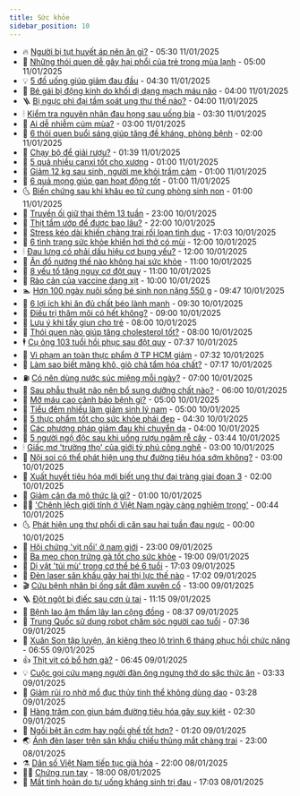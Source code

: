 ```yaml
---
title: Sức khỏe
sidebar_position: 10
---
```


<!-- vnexpress-suc-khoe:START -->
- 🔥 [Người bị tụt huyết áp nên ăn gì?](https://vnexpress.net/nguoi-bi-tut-huyet-ap-nen-an-gi-4838052.html) - 05:30 11/01/2025
- 🥰 [Những thói quen dễ gây hại phổi của trẻ trong mùa lạnh](https://vnexpress.net/nhung-thoi-quen-de-gay-hai-phoi-cua-tre-trong-mua-lanh-4838063.html) - 05:00 11/01/2025
- 💡 [5 đồ uống giúp giảm đau đầu](https://vnexpress.net/5-do-uong-giup-giam-dau-dau-4837987.html) - 04:30 11/01/2025
- 🤗 [Bé gái bị động kinh do khối dị dạng mạch máu não](https://vnexpress.net/be-gai-bi-dong-kinh-do-khoi-di-dang-mach-mau-nao-4837605.html) - 04:00 11/01/2025
- 🪜 [Bị ngực phì đại tầm soát ung thư thế nào?](https://vnexpress.net/bi-nguc-phi-dai-tam-soat-ung-thu-the-nao-4838044.html) - 04:00 11/01/2025
- 🕯 [Kiểm tra nguyên nhân đau họng sau uống bia](https://vnexpress.net/kiem-tra-nguyen-nhan-dau-hong-sau-uong-bia-4837978.html) - 03:30 11/01/2025
- 🤭 [Ai dễ nhiễm cúm mùa?](https://vnexpress.net/ai-de-nhiem-cum-mua-4838007.html) - 03:00 11/01/2025
- 👀 [6 thói quen buổi sáng giúp tăng đề kháng, phòng bệnh](https://vnexpress.net/6-thoi-quen-buoi-sang-giup-tang-de-khang-phong-benh-4837965.html) - 02:00 11/01/2025
- 🌋 [Chạy bộ để giải rượu?](https://vnexpress.net/chay-bo-de-giai-ruou-4837595.html) - 01:39 11/01/2025
- 🫶 [5 quả nhiều canxi tốt cho xương](https://vnexpress.net/5-qua-nhieu-canxi-tot-cho-xuong-4837961.html) - 01:00 11/01/2025
- 🦆 [Giảm 12 kg sau sinh, người mẹ khỏi trầm cảm](https://vnexpress.net/giam-12-kg-sau-sinh-nguoi-me-khoi-tram-cam-4837960.html) - 01:00 11/01/2025
- 🚀 [6 quả mọng giúp gan hoạt động tốt](https://vnexpress.net/6-qua-mong-giup-gan-hoat-dong-tot-4837958.html) - 01:00 11/01/2025
- 🌜 [Biến chứng sau khi khâu eo tử cung phòng sinh non](https://vnexpress.net/bien-chung-sau-khi-khau-eo-tu-cung-phong-sinh-non-4837921.html) - 01:00 11/01/2025
- 🧰 [Truyền ối giữ thai thêm 13 tuần](https://vnexpress.net/truyen-oi-giu-thai-them-13-tuan-4837576.html) - 23:00 10/01/2025
- 💫 [Thịt tẩm ướp để được bao lâu?](https://vnexpress.net/thit-tam-uop-de-duoc-bao-lau-4836581.html) - 22:00 10/01/2025
- 🌝 [Stress kéo dài khiến chàng trai rối loạn tình dục](https://vnexpress.net/stress-keo-dai-khien-chang-trai-roi-loan-tinh-duc-4837512.html) - 17:03 10/01/2025
- 🗽 [6 tình trạng sức khỏe khiến hơi thở có mùi](https://vnexpress.net/6-tinh-trang-suc-khoe-khien-hoi-tho-co-mui-4837779.html) - 12:00 10/01/2025
- 🕯 [Đau lưng có phải dấu hiệu cơ bụng yếu?](https://vnexpress.net/dau-lung-co-phai-dau-hieu-co-bung-yeu-4837640.html) - 12:00 10/01/2025
- 🦅 [Ăn đồ nướng thế nào không hại sức khỏe](https://vnexpress.net/an-do-nuong-the-nao-khong-hai-suc-khoe-4837848.html) - 11:00 10/01/2025
- 🦆 [8 yếu tố tăng nguy cơ đột quỵ](https://vnexpress.net/8-yeu-to-tang-nguy-co-dot-quy-4837795.html) - 11:00 10/01/2025
- 🎊 [Rào cản của vaccine dạng xịt](https://vnexpress.net/rao-can-cua-vaccine-dang-xit-4837826.html) - 10:00 10/01/2025
- 🏊 [Hơn 100 ngày nuôi sống bé sinh non nặng 550 g](https://vnexpress.net/hon-100-ngay-nuoi-song-be-sinh-non-nang-550-g-4837845.html) - 09:47 10/01/2025
- 📝 [6 lợi ích khi ăn đủ chất béo lành mạnh](https://vnexpress.net/6-loi-ich-khi-an-du-chat-beo-lanh-manh-4837649.html) - 09:30 10/01/2025
- 💯 [Điều trị thâm môi có hết không?](https://vnexpress.net/dieu-tri-tham-moi-co-het-khong-4837815.html) - 09:00 10/01/2025
- 🌊 [Lưu ý khi tẩy giun cho trẻ](https://vnexpress.net/luu-y-khi-tay-giun-cho-tre-4837749.html) - 08:00 10/01/2025
- 🚀 [Thói quen nào giúp tăng cholesterol tốt?](https://vnexpress.net/thoi-quen-nao-giup-tang-cholesterol-tot-4837724.html) - 08:00 10/01/2025
- 🕴 [Cụ ông 103 tuổi hồi phục sau đột quỵ](https://vnexpress.net/cu-ong-103-tuoi-hoi-phuc-sau-dot-quy-4837777.html) - 07:37 10/01/2025
- 🗽 [Vi phạm an toàn thực phẩm ở TP HCM giảm](https://vnexpress.net/vi-pham-an-toan-thuc-pham-o-tp-hcm-giam-4837700.html) - 07:32 10/01/2025
- 🎡 [Làm sao biết măng khô, giò chả tẩm hóa chất?](https://vnexpress.net/lam-sao-biet-mang-kho-gio-cha-tam-hoa-chat-4836810.html) - 07:17 10/01/2025
- ⛽️ [Có nên dùng nước súc miệng mỗi ngày?](https://vnexpress.net/co-nen-dung-nuoc-suc-mieng-moi-ngay-4837753.html) - 07:00 10/01/2025
- 🦆 [Sau phẫu thuật não nên bổ sung dưỡng chất nào?](https://vnexpress.net/sau-phau-thuat-nao-nen-bo-sung-duong-chat-nao-4837752.html) - 06:00 10/01/2025
- 🤩 [Mỡ máu cao cảnh báo bệnh gì?](https://vnexpress.net/mo-mau-cao-canh-bao-benh-gi-4837726.html) - 05:00 10/01/2025
- 🦒 [Tiểu đêm nhiều làm giảm sinh lý nam](https://vnexpress.net/tieu-dem-nhieu-lam-giam-sinh-ly-nam-4837669.html) - 05:00 10/01/2025
- 💫 [5 thực phẩm tốt cho sức khỏe phái đẹp](https://vnexpress.net/5-thuc-pham-tot-cho-suc-khoe-phai-dep-4837651.html) - 04:30 10/01/2025
- 🐘 [Các phương pháp giảm đau khi chuyển dạ](https://vnexpress.net/cac-phuong-phap-giam-dau-khi-chuyen-da-4837668.html) - 04:00 10/01/2025
- 🚀 [5 người ngộ độc sau khi uống rượu ngâm rễ cây](https://vnexpress.net/5-nguoi-ngo-doc-sau-khi-uong-ruou-ngam-re-cay-4837620.html) - 03:44 10/01/2025
- 🕯 [Giấc mơ &#39;trường thọ&#39; của giới tỷ phú công nghệ](https://vnexpress.net/giac-mo-truong-tho-cua-gioi-ty-phu-cong-nghe-4837542.html) - 03:00 10/01/2025
- 🦏 [Nội soi có thể phát hiện ung thư đường tiêu hóa sớm không?](https://vnexpress.net/noi-soi-co-the-phat-hien-ung-thu-duong-tieu-hoa-som-khong-4837644.html) - 03:00 10/01/2025
- 🦄 [Xuất huyết tiêu hóa mới biết ung thư đại tràng giai đoạn 3](https://vnexpress.net/xuat-huyet-tieu-hoa-moi-biet-ung-thu-dai-trang-giai-doan-3-4837590.html) - 02:00 10/01/2025
- 🦒 [Giảm cân đa mô thức là gì?](https://vnexpress.net/giam-can-da-mo-thuc-la-gi-4837555.html) - 01:00 10/01/2025
- 👨‍🏫 [&#39;Chênh lệch giới tính ở Việt Nam ngày càng nghiêm trọng&#39;](https://vnexpress.net/chenh-lech-gioi-tinh-o-viet-nam-ngay-cang-nghiem-trong-4837508.html) - 00:44 10/01/2025
- 🌜 [Phát hiện ung thư phổi di căn sau hai tuần đau ngực](https://vnexpress.net/phat-hien-ung-thu-phoi-di-can-sau-hai-tuan-dau-nguc-4837222.html) - 00:00 10/01/2025
- 🚀 [Hội chứng &#39;vịt nổi&#39; ở nam giới](https://vnexpress.net/hoi-chung-vit-noi-o-nam-gioi-4836688.html) - 23:00 09/01/2025
- 💃 [Ba mẹo chọn trứng gà tốt cho sức khỏe](https://vnexpress.net/ba-meo-chon-trung-ga-tot-cho-suc-khoe-4836820.html) - 19:00 09/01/2025
- 💯 [Dị vật &#39;túi mù&#39; trong cơ thể bé 6 tuổi](https://vnexpress.net/phat-hien-di-vat-tui-mu-trong-co-the-be-gai-4837496.html) - 17:03 09/01/2025
- 🤔 [Đèn laser sân khấu gây hại thị lực thế nào](https://vnexpress.net/den-laser-san-khau-gay-hai-thi-luc-the-nao-4837338.html) - 17:02 09/01/2025
- 🎬 [Cứu bệnh nhân bị ống sắt đâm xuyên cổ](https://vnexpress.net/cuu-benh-nhan-bi-ong-sat-dam-xuyen-co-4837503.html) - 13:00 09/01/2025
- 🪜 [Đột ngột bị điếc sau cơn ù tai](https://vnexpress.net/dot-ngot-bi-diec-sau-con-u-tai-4837235.html) - 11:15 09/01/2025
- 🦣 [Bệnh lao âm thầm lây lan cộng đồng](https://vnexpress.net/benh-lao-am-tham-lay-lan-cong-dong-4837356.html) - 08:37 09/01/2025
- 🧐 [Trung Quốc sử dụng robot chăm sóc người cao tuổi](https://vnexpress.net/trung-quoc-su-dung-robot-cham-soc-nguoi-cao-tuoi-4837382.html) - 07:36 09/01/2025
- 🤡 [Xuân Son tập luyện, ăn kiêng theo lộ trình 6 tháng phục hồi chức năng](https://vnexpress.net/xuan-son-tap-luyen-an-kieng-theo-lo-trinh-6-thang-phuc-hoi-chuc-nang-4837328.html) - 06:55 09/01/2025
- 👍 [Thịt vịt có bổ hơn gà?](https://vnexpress.net/thit-vit-co-bo-hon-ga-4836915.html) - 06:45 09/01/2025
- 💡 [Cuộc gọi cứu mạng người đàn ông ngưng thở do sặc thức ăn](https://vnexpress.net/cuoc-goi-cuu-mang-nguoi-dan-ong-ngung-tho-do-sac-thuc-an-4837207.html) - 03:33 09/01/2025
- 💯 [Giảm rủi ro nhờ mổ đục thủy tinh thể không dùng dao](https://vnexpress.net/giam-rui-ro-nho-mo-duc-thuy-tinh-the-khong-dung-dao-4836634.html) - 03:28 09/01/2025
- 🧠 [Hàng trăm con giun bám đường tiêu hóa gây suy kiệt](https://vnexpress.net/hang-tram-con-giun-bam-duong-tieu-hoa-gay-suy-kiet-4837156.html) - 02:30 09/01/2025
- 🎡 [Ngồi bệt ăn cơm hay ngồi ghế tốt hơn?](https://vnexpress.net/ngoi-bet-an-com-hay-ngoi-ghe-tot-hon-4836540.html) - 01:20 09/01/2025
- 🌏 [Ánh đèn laser trên sân khấu chiếu thủng mắt chàng trai](https://vnexpress.net/anh-den-laser-tren-san-khau-chieu-thung-mat-chang-trai-4837108.html) - 23:00 08/01/2025
- ⚗️ [Dân số Việt Nam tiếp tục già hóa](https://vnexpress.net/dan-so-viet-nam-tiep-tuc-gia-hoa-4837035.html) - 22:00 08/01/2025
- 👨‍🏫 [Chứng run tay](https://vnexpress.net/chung-run-tay-4837022.html) - 18:00 08/01/2025
- 🤖 [Mất tinh hoàn do tự uống kháng sinh trị đau](https://vnexpress.net/mat-tinh-hoan-do-tu-uong-khang-sinh-tri-dau-4836752.html) - 17:03 08/01/2025<!-- vnexpress-suc-khoe:END -->
